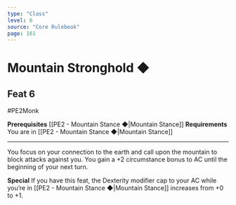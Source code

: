```yaml
---
type: "Class"
level: 6
source: "Core Rulebook"
page: 161
---
```

# Mountain Stronghold ◆
## Feat 6
#PE2Monk

**Prerequisites** [[PE2 - Mountain Stance ◆|Mountain Stance]]
**Requirements** You are in [[PE2 - Mountain Stance ◆|Mountain Stance]]

---
You focus on your connection to the earth and call upon the mountain to block attacks against you. You gain a +2 circumstance bonus to AC until the beginning of your next turn.

**Special** If you have this feat, the Dexterity modifier cap to your AC while you’re in [[PE2 - Mountain Stance ◆|Mountain Stance]] increases from +0 to +1.